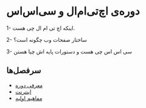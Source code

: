 # دوره‌ی اچ‌تی‌ام‌ال و سی‌اس‌اس

1- اینکه اچ تی ام ال چی هست.

2- ساختار صفحات وب چگونه است؟

3- سی اس اس چی هست و دستورات پایه اش چیا هستن

## سرفصل‌ها

- [معرفی دوره](0-introduction.md)
- [اینترنت](1-www)
- [مفاهیم اولیه](2-html-basic)
